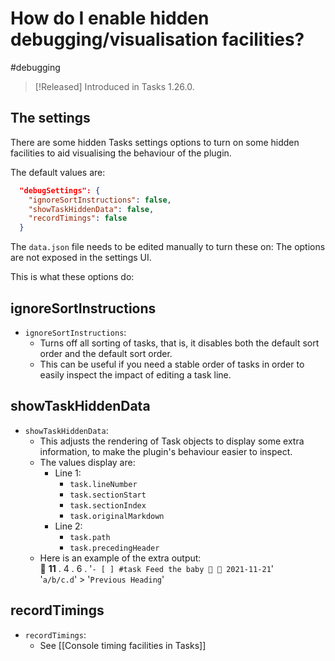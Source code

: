 # How do I enable hidden debugging/visualisation facilities?

<span class="related-pages">#debugging</span>

> [!Released]
> Introduced in Tasks 1.26.0.

## The settings

There are some hidden Tasks settings options to turn on some hidden facilities to aid visualising the behaviour of the plugin.

The default values are:

```json
  "debugSettings": {
    "ignoreSortInstructions": false,
    "showTaskHiddenData": false,
    "recordTimings": false
  }
```

The `data.json` file needs to be edited manually to turn these on: The options are not exposed in the settings UI.

This is what these options do:

## ignoreSortInstructions

- `ignoreSortInstructions`:
  - Turns off all sorting of tasks, that is, it disables both the default sort order and the default sort order.
  - This can be useful if you need a stable order of tasks in order to easily inspect the impact of editing a task line.

## showTaskHiddenData

- `showTaskHiddenData`:
  - This adjusts the rendering of Task objects to display some extra information, to make the plugin's behaviour easier to inspect.
  - The values display are:
    - Line 1:
      - `task.lineNumber`
      - `task.sectionStart`
      - `task.sectionIndex`
      - `task.originalMarkdown`
    - Line 2:
      - `task.path`
      - `task.precedingHeader`
  - Here is an example of the extra output:<br>
  🐛 **11** . 4 . 6 . '`- [ ] #task Feed the baby 🔽 📅 2021-11-21`'<br>'`a/b/c.d`' > '`Previous Heading`'<br>

## recordTimings

- `recordTimings`:
  - See [[Console timing facilities in Tasks]]
